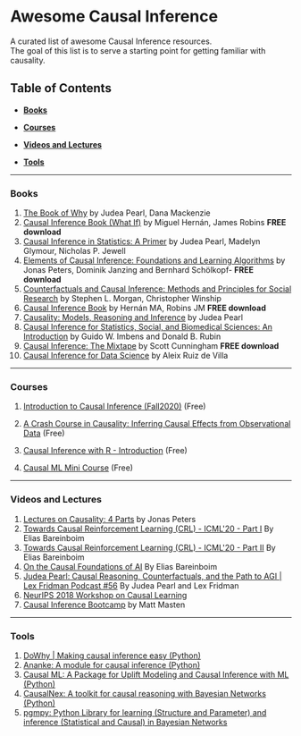 # Awesome Causal Inference
A curated list of awesome Causal Inference resources.   
The goal of this list is to serve a starting point for getting familiar with causality.

## Table of Contents

* **[Books](#books)**  

* **[Courses](#courses)**  

* **[Videos and Lectures](#videos-and-lectures)**    

* **[Tools](#tools)**  

----

### Books

1.  [The Book of Why](https://www.amazon.com/Book-Why-Science-Cause-Effect/dp/046509760X/) by Judea Pearl, Dana Mackenzie
2.  [Causal Inference Book (What If)](https://www.hsph.harvard.edu/miguel-hernan/causal-inference-book/) by Miguel Hernán, James Robins **FREE download**
3.  [Causal Inference in Statistics: A Primer](https://www.amazon.com/Causal-Inference-Statistics-Judea-Pearl/dp/1119186846/) by Judea Pearl, Madelyn Glymour, Nicholas P. Jewell
4.  [Elements of Causal Inference: Foundations and Learning Algorithms](https://mitpress.mit.edu/books/elements-causal-inference)  by  Jonas Peters, Dominik Janzing and Bernhard Schölkopf- **FREE download**
5.  [Counterfactuals and Causal Inference: Methods and Principles for Social Research](https://www.amazon.com/Counterfactuals-Causal-Inference-Principles-Analytical/dp/1107694167) by Stephen L. Morgan, Christopher Winship
6.  [Causal Inference Book](https://www.hsph.harvard.edu/miguel-hernan/causal-inference-book/) by Hernán MA, Robins JM **FREE download**
7.  [Causality: Models, Reasoning and Inference](https://www.amazon.com/Causality-Reasoning-Inference-Judea-Pearl/) by Judea Pearl
8.  [Causal Inference for Statistics, Social, and Biomedical Sciences: An Introduction](https://www.amazon.com/Causal-Inference-Statistics-Biomedical-Sciences/dp/0521885884/) by Guido W. Imbens and Donald B. Rubin
9.  [Causal Inference: The Mixtape](https://www.scunning.com/mixtape.html) by Scott Cunningham **FREE download**
10.  [Causal Inference for Data Science](https://www.manning.com/books/causal-inference-for-data-science) by Aleix Ruiz de Villa

---

### Courses
1. [Introduction to Causal Inference (Fall2020)](https://www.bradyneal.com/causal-inference-course) (Free)

2. [A Crash Course in Causality: Inferring Causal Effects from Observational Data](https://www.coursera.org/learn/crash-course-in-causality) (Free)

3. [Causal Inference with R - Introduction](https://www.datacamp.com/community/open-courses/causal-inference-with-r-introduction) (Free)

4. [Causal ML Mini Course](https://altdeep.ai/p/causal-ml-minicourse) (Free)

---

### Videos and Lectures
1. [Lectures on Causality: 4 Parts](https://www.youtube.com/watch?v=zvrcyqcN9Wo) by Jonas Peters
2. [Towards Causal Reinforcement Learning (CRL) - ICML'20 - Part I](https://slideslive.com/38930490/towards-causal-reinforcement-learning-crl-part-i?ref=speaker-22075-latest) By Elias Bareinboim
3. [Towards Causal Reinforcement Learning (CRL) - ICML'20 - Part II](https://slideslive.com/38930491/towards-causal-reinforcement-learning-part-ii?ref=speaker-22075-latest) By Elias Bareinboim
4. [On the Causal Foundations of AI](https://www.youtube.com/watch?v=fNuMHDrh6AY&t=31s) By Elias Bareinboim
5. [Judea Pearl: Causal Reasoning, Counterfactuals, and the Path to AGI | Lex Fridman Podcast #56](https://www.youtube.com/watch?v=pEBI0vF45ic) By Judea Pearl and Lex Fridman
6. [NeurIPS 2018 Workshop on Causal Learning](https://www.youtube.com/playlist?list=PLJscN9YDD1bu1dCKuXSV1qYmicx3g9t7A)
7. [Causal Inference Bootcamp](https://mattmasten.github.io/bootcamp/) by Matt Masten

---

### Tools
1. [DoWhy | Making causal inference easy (Python)](https://github.com/microsoft/dowhy)
2. [Ananke: A module for causal inference (Python)](https://ananke.readthedocs.io/en/latest/index.html)
3. [Causal ML: A Package for Uplift Modeling and Causal Inference with ML (Python)](https://github.com/uber/causalml)
4. [CausalNex: A toolkit for causal reasoning with Bayesian Networks (Python)](https://github.com/quantumblacklabs/causalnex)
5. [pgmpy: Python Library for learning (Structure and Parameter) and inference (Statistical and Causal) in Bayesian Networks](https://github.com/pgmpy/pgmpy)

